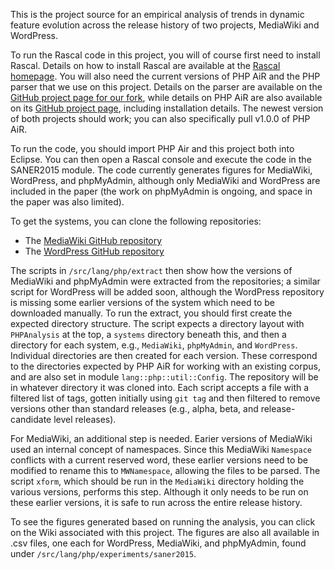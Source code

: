 This is the project source for an empirical analysis of trends in dynamic feature evolution across the release history of two projects, MediaWiki and WordPress. 

To run the Rascal code in this project, you will of course first need to install Rascal. Details on how to install Rascal are available at the [Rascal homepage](http://www.rascal-mpl.org). You will also need the current versions of PHP AiR and the PHP parser that we use on this project. Details on the parser are available on the [GitHub project page for our fork](https://github.com/cwi-swat/PHP-Parser), while details on PHP AiR are also available on its [GitHub project page](https://github.com/cwi-swat/php-analysis/), including installation details. The newest version of both projects should work; you can also specifically pull v1.0.0 of PHP AiR. 

To run the code, you should import PHP Air and this project both into Eclipse. You can then open a Rascal console and execute the code in the SANER2015 module. The code currently generates figures for MediaWiki, WordPress, and phpMyAdmin, although only MediaWiki and WordPress are included in the paper (the work on phpMyAdmin is ongoing, and space in the paper was also limited).

To get the systems, you can clone the following repositories:

* The [MediaWiki GitHub repository](https://github.com/wikimedia/mediawiki)
* The [WordPress GitHub repository](https://github.com/WordPress/WordPress/)

The scripts in `/src/lang/php/extract` then show how the versions of MediaWiki and phpMyAdmin were extracted from the repositories; a similar script for WordPress will be added soon, although the WordPress repository is missing some earlier versions of the system which need to be downloaded manually. To run the extract, you should first create the expected directory structure. The script expects a directory layout with `PHPAnalysis` at the top, a `systems` directory beneath this, and then a directory for each system, e.g., `MediaWiki`, `phpMyAdmin`, and `WordPress`. Individual directories are then created for each version. These correspond to the directories expected by PHP AiR for working with an existing corpus, and are also set in module `lang::php::util::Config`. The repository will be in whatever directory it was cloned into. Each script accepts a file with a filtered list of tags, gotten initially using `git tag` and then filtered to remove versions other than standard releases (e.g., alpha, beta, and release-candidate level releases).

For MediaWiki, an additional step is needed. Earier versions of MediaWiki used an internal concept of namespaces. Since this MediaWiki `Namespace` conflicts with a current reserved word, these earlier versions need to be modified to rename this to `MWNamespace`, allowing the files to be parsed. The script `xform`, which should be run in the `MediaWiki` directory holding the various versions, performs this step. Although it only needs to be run on these earlier versions, it is safe to run across the entire release history.

To see the figures generated based on running the analysis, you can click on the Wiki associated with this project. The figures are also all available in .csv files, one each for WordPress, MediaWiki, and phpMyAdmin, found under `/src/lang/php/experiments/saner2015`.
